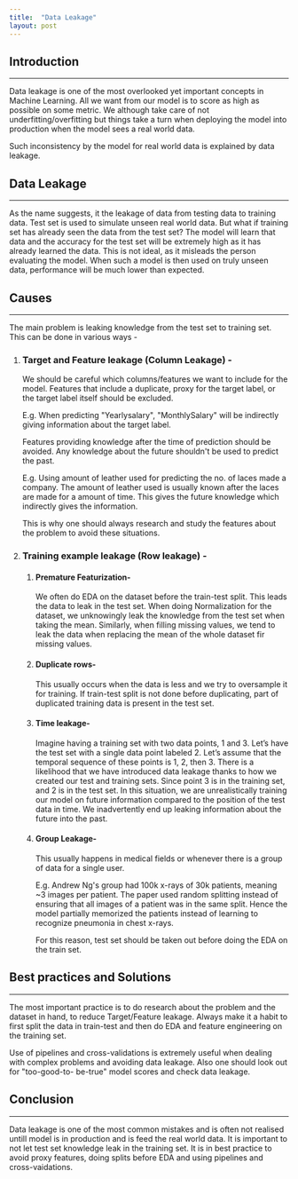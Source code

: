 ```yaml
---
title:  "Data Leakage"
layout: post
---
```


## Introduction
---
Data leakage is one of the most overlooked yet important concepts in Machine Learning. All we want from our model is to score as high as possible on some metric. We although take care of not underfitting/overfitting but things take a turn when deploying the model into production when the model sees a real world data.

Such inconsistency by the model for real world data is explained by data leakage.

## Data Leakage
---
As the name suggests, it the leakage of data from testing data to training data. Test set is used to simulate unseen real world data. But what if training set has already seen the data from the test set? The model will learn that data and the accuracy for the test set will be extremely high as it has already learned the data. This is not ideal, as it misleads the person evaluating the model. When such a model is then used on truly unseen data, performance will be much lower than expected.

## Causes
---
The main problem is leaking knowledge from the test set to training set. This can be done in various ways -

1.	### Target and Feature leakage (Column Leakage) -
    We should be careful which columns/features we want to include for the model. Features that include a duplicate, proxy for the target label, or the target label itself should be excluded. 
    
	E.g. When predicting "Yearlysalary", "MonthlySalary" will be indirectly giving information about the target label.
    
    Features providing knowledge after the time of prediction should be avoided. Any knowledge about the future shouldn't be used to predict the past. 
	
	E.g. Using amount of leather used for predicting the no. of laces made a company. The amount of leather used is usually known after the laces are made for a amount of time. This gives the future knowledge which indirectly gives the information.

    This is why one should always research and study the features about the problem to avoid these situations.
    
2.  ### Training example leakage (Row leakage) -
        
	1.  #### Premature Featurization-
		We often do EDA on the dataset before the train-test split. This leads the data to leak  in the test set. When doing Normalization for the dataset, we unknowingly leak the knowledge from the test set when taking the mean. Similarly, when filling missing values, we tend to leak the data when replacing the mean of the whole dataset fir missing values.
       
	2.  #### Duplicate rows-
		This usually occurs when the data is less and we try to oversample it for training. If train-test split is not done before duplicating, part of duplicated training data is present in the test set. 
		
	3. #### Time leakage-
		Imagine having a training set with two data points, 1 and 3. Let’s have the test set with a single data point labeled 2. Let’s assume that the temporal sequence of these points is 1, 2, then 3. There is a likelihood that we have introduced data leakage thanks to how we created our test and training sets. Since point 3 is in the training set, and 2 is in the test set. In this situation, we are unrealistically training our model on future information compared to the position of the test data in time. We inadvertently end up leaking information about the future into the past.
		
	4. #### Group Leakage-
		This usually happens in medical fields or whenever there is a group of data for a single user.
		
		E.g. Andrew Ng's group had 100k x-rays of 30k patients, meaning ~3 images per patient. The paper used random splitting instead of ensuring that all images of a patient was in the same split. Hence the model partially memorized the patients instead of learning to recognize pneumonia in chest x-rays.
        
        For this reason, test set should be taken out before doing the EDA on the train set.
        

## Best practices and Solutions
---
The most important practice is to do research about the problem and the dataset in hand, to reduce Target/Feature leakage. Always make it a habit to first split the data in train-test and then do EDA and feature engineering on the training set.

Use of pipelines and cross-validations is extremely useful when dealing with complex problems and avoiding data leakage. Also one should look out for "too-good-to- be-true" model scores and check data leakage.

## Conclusion
---
Data leakage is one of the most common mistakes and is often not realised untill model is in production and is feed the real world data. It is important to not let test set knowledge leak in the training set. It is in best practice to avoid proxy features, doing splits before EDA and using pipelines and cross-vaidations.




